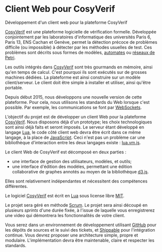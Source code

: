 Client Web pour CosyVerif
=========================

Développement d'un client web pour la plateforme CosyVerif

[CosyVerif](http://cosyverif.org) est une plateforme logicielle de vérification
formelle. Développée conjointement par les laboratoires d'informatique des
universités Paris 6, Paris 13, ENS Cachan et Genève, permet la détection précoce
de problèmes difficile (ou impossible) à détecter par les méthodes usuelles de
test. Ces problèmes sont décrits sous formes de modèles,
[automates](https://fr.wikipedia.org/wiki/Automate) ou
[réseaux de Petri](https://fr.wikipedia.org/wiki/R%C3%A9seau_de_Petri).

Les outils intégrés dans [CosyVerif](http://cosyverif.org) sont très gourmands
en mémoire, ainsi qu'en temps de calcul. C'est pourquoi ils sont exécutés sur
de grosses machines dédiées. La plateforme est ainsi construire sur un modèle
client/serveur. Le client doit être simple à installer et utiliser, ainsi
qu'être portable.

Depuis début 2015, nous développons une nouvelle version de cette plateforme.
Pour cela, nous utilisons les standards du Web lorsque c'est possible. Par
exemple, les communications se font par
[WebSockets](https://www.websocket.org/).

L’objectif du projet est de développer un client Web pour la plateforme
[CosyVerif](http://cosyverif.org). Nous disposons déjà d'un prototype; les
choix technologiques sont ainsi déjà faits et seront imposés. Le serveur
étant développé en langage [Lua](http://www.lua.org/), le code côté client web
devra être écrit dans ce même langage, à la place de
[JavaScript](https://fr.wikipedia.org/wiki/JavaScript). Ceci n'est pas un
problème car une bibliothèque d'interaction entre les deux langages existe :
[lua.vm.js](https://kripken.github.io/lua.vm.js/lua.vm.js.html).

Le client Web de CosyVerif est décomposé en deux parties :

* une interface de gestion des utilisateurs, modèles, et outils;
* une interface d'édition des modèles, permettant une édition collaborative
  de graphes annotés au moyen de la bibliothèque [d3.js](http://d3js.org/).

Elles sont relativement indépendantes et nécessitent des compétences
différentes.

Le logiciel [CosyVerif](http://cosyverif.org) est écrit en
[Lua](ttp://www.lua.org/) sous license libre
[MIT](https://fr.wikipedia.org/wiki/Licence_MIT).

Le projet sera géré en méthode [Scrum](https://www.scrum.org/). Le projet sera
ainsi découpé en plusieurs *sprints* d'une durée fixée, à l'issue de laquelle
vous enregistrerez une video qui démontrera les fonctionnalités de votre client.

Vous serez dans un environnement de développement utilisant
[GitHub](https://github.com/) pour les dépôts de sources et le suivi des
tickets, et [Shippable](https://app.shippable.com/) pour l'intégration continue.
Vous devrez proposer une architecture simple, propre et modulaire.
L'implémentation devra être maintenable, claire et respecter les standards.
